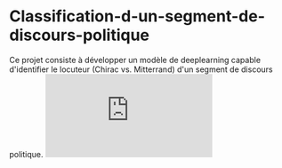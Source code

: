 # Classification-d-un-segment-de-discours-politique
Ce projet consiste à développer un modèle de deeplearning capable d'identifier le locuteur (Chirac vs. Mitterrand) d'un segment de discours politique.
![alt text](https://github.com/dahmri/Classification-d-un-segment-de-discours-politique/edit/master/README.md)
